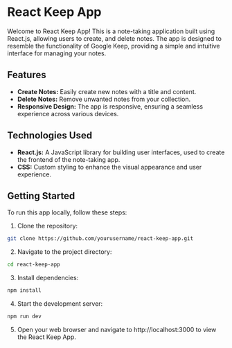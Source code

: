 # React Keep App

Welcome to React Keep App! This is a note-taking application built using React.js, allowing users to create, and delete notes. The app is designed to resemble the functionality of Google Keep, providing a simple and intuitive interface for managing your notes.

## Features

- **Create Notes:** Easily create new notes with a title and content.
- **Delete Notes:** Remove unwanted notes from your collection.
- **Responsive Design:** The app is responsive, ensuring a seamless experience across various devices.

## Technologies Used

- **React.js:** A JavaScript library for building user interfaces, used to create the frontend of the note-taking app.
- **CSS:** Custom styling to enhance the visual appearance and user experience.

## Getting Started

To run this app locally, follow these steps:

1. Clone the repository:

```bash
git clone https://github.com/yourusername/react-keep-app.git
```

2. Navigate to the project directory:

```bash
cd react-keep-app
```

3. Install dependencies:

```bash
npm install
```

4. Start the development server:

```bash
npm run dev
```

5. Open your web browser and navigate to http://localhost:3000 to view the React Keep App.

